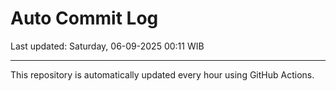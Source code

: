 # Auto Commit Log

Last updated: Saturday, 06-09-2025 00:11 WIB

---

This repository is automatically updated every hour using GitHub Actions.
